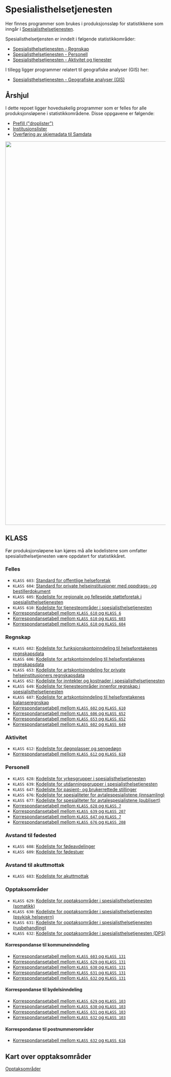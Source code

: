 # Spesialisthelsetjenesten

Her finnes programmer som brukes i produksjonssløp for statistikkene som inngår i [Spesialisthelsetjenesten](https://www.ssb.no/helse/helsetjenester/statistikk/spesialisthelsetjenesten). 

Spesialisthelsetjensten er inndelt i følgende statistikkområder:
+ [Spesialisthelsetjenesten - Regnskap](https://github.com/statisticsnorway/stat-speshelse-regnskap)
+ [Spesialisthelsetjenesten - Personell](https://github.com/statisticsnorway/stat-speshelse-personell)
+ [Spesialisthelsetjenesten - Aktivitet og tjenester](https://github.com/statisticsnorway/stat-speshelse-aktivitet)

I tillegg ligger programmer relatert til geografiske analyser (GIS) her:
+ [Spesialisthelsetjenesten - Geografiske analyser (GIS)](https://github.com/statisticsnorway/stat-speshelse-gis)

## Årshjul

I dette repoet ligger hovedsakelig programmer som er felles for alle produksjonsløpene i statistikkområdene. Disse oppgavene er følgende:
+ [Prefill ("droplister")](https://github.com/statisticsnorway/speshelse/tree/master/Droplister)
+ [Institusjonslister](https://github.com/statisticsnorway/speshelse/tree/master/Institusjonslister)
+ [Overføring av skjemadata til Samdata](https://github.com/statisticsnorway/speshelse/tree/master/Samdata)

<img src="./images/Bilde_årshjul_2025.png" width="1200">

## KLASS

Før produksjonsløpene kan kjøres må alle kodelistene som omfatter spesialisthelsetjenesten være oppdatert for statistikkåret. 

### Felles
+ `KLASS 603`: [Standard for offentlige helseforetak](https://www.ssb.no/klass/klassifikasjoner/603)
+ `KLASS 604`: [Standard for private helseinstitusjoner med oppdrags- og bestillerdokument](https://www.ssb.no/klass/klassifikasjoner/604)
+ `KLASS 605`: [Kodeliste for regionale og felleseide støtteforetak i spesialisthelsetjenesten](https://www.ssb.no/klass/klassifikasjoner/605)
+ `KLASS 610`: [Kodeliste for tjenesteområder i spesialisthelsetjenesten](https://www.ssb.no/klass/klassifikasjoner/610)
+ [Korrespondansetabell mellom `KLASS 610` og `KLASS 6`](https://www.ssb.no/klass/klassifikasjoner/610/korrespondanser/898)
+ [Korrespondansetabell mellom `KLASS 610` og `KLASS 603`](https://www.ssb.no/klass/klassifikasjoner/603/korrespondanser/1320)
+ [Korrespondansetabell mellom `KLASS 610` og `KLASS 604`](https://www.ssb.no/klass/klassifikasjoner/604/versjon/1721/korrespondanser/1262)

### Regnskap
+ `KLASS 602`: [Kodeliste for funksjonskontoinndeling til helseforetakenes regnskapsdata](https://www.ssb.no/klass/klassifikasjoner/602/)
+ `KLASS 606`: [Kodeliste for artskontoinndeling til helseforetakenes regnskapsdata](https://www.ssb.no/klass/klassifikasjoner/606)
+ `KLASS 653`: [Kodeliste for artskontoinndeling for private helseinstitusjoners regnskapsdata](https://www.ssb.no/klass/klassifikasjoner/653)
+ `KLASS 652`: [Kodeliste for inntekter og kostnader i spesialisthelsetjenesten](https://www.ssb.no/klass/klassifikasjoner/652)
+ `KLASS 649`: [Kodeliste for tjenesteområder innenfor regnskap i spesialisthelsetjenesten](https://www.ssb.no/klass/klassifikasjoner/649/)
+ `KLASS 687`: [Kodeliste for artskontoinndeling til helseforetakenes balanseregnskap](https://www.ssb.no/klass/klassifikasjoner/687)
+ [Korrespondansetabell mellom `KLASS 602` og `KLASS 610`](https://www.ssb.no/klass/klassifikasjoner/602/korrespondanser/1575)
+ [Korrespondansetabell mellom `KLASS 606` og `KLASS 652`](https://www.ssb.no/klass/klassifikasjoner/606/korrespondanser/1535)
+ [Korrespondansetabell mellom `KLASS 653` og `KLASS 652`](https://www.ssb.no/klass/klassifikasjoner/653/korrespondanser/1408)
+ [Korrespondansetabell mellom `KLASS 602` og `KLASS 649`](https://www.ssb.no/klass/klassifikasjoner/649/korrespondanser/1575)

### Aktivitet
+ `KLASS 612`: [Kodeliste for døgnplasser og sengedøgn](https://www.ssb.no/klass/klassifikasjoner/612/)
+ [Korrespondansetabell mellom `KLASS 612` og `KLASS 610`](https://www.ssb.no/klass/klassifikasjoner/612/korrespondanser/893)

### Personell
+ `KLASS 628`: [Kodeliste for yrkesgrupper i spesialisthelsetjenesten](https://www.ssb.no/klass/klassifikasjoner/628)
+ `KLASS 639`: [Kodeliste for utdanningsgrupper i spesialisthelsetjenesten](https://www.ssb.no/klass/klassifikasjoner/639)
+ `KLASS 647`: [Kodeliste for pasient- og brukerrettede stillinger](https://www.ssb.no/klass/klassifikasjoner/647)
+ `KLASS 676`: [Kodeliste for spesialiteter for avtalespesialistene (innsamling)](https://www.ssb.no/klass/klassifikasjoner/676)
+ `KLASS 677`: [Kodeliste for spesialiteter for avtalespesialistene (publisert)](https://www.ssb.no/klass/klassifikasjoner/677)
+ [Korrespondansetabell mellom `KLASS 628` og `KLASS 7`](https://www.ssb.no/klass/klassifikasjoner/628/korrespondanser/1007)
+ [Korrespondansetabell mellom `KLASS 639` og `KLASS 207`](https://www.ssb.no/klass/klassifikasjoner/639/korrespondanser/1125)
+ [Korrespondansetabell mellom `KLASS 647` og `KLASS 7`](https://www.ssb.no/klass/klassifikasjoner/647/korrespondanser/1250)
+ [Korrespondansetabell mellom `KLASS 676` og `KLASS 208`](https://www.ssb.no/klass/klassifikasjoner/676/korrespondanser/1484)

### Avstand til fødested
+ `KLASS 608`: [Kodeliste for fødeavdelinger](https://www.ssb.no/klass/klassifikasjoner/608)
+ `KLASS 609`: [Kodeliste for fødestuer](https://www.ssb.no/klass/klassifikasjoner/609)

### Avstand til akuttmottak
+ `KLASS 683`: [Kodeliste for akuttmottak](https://www.ssb.no/klass/klassifikasjoner/683)

### Opptaksområder
+ `KLASS 629`: [Kodeliste for opptaksområder i spesialisthelsetjenesten (somatikk)](https://www.ssb.no/klass/klassifikasjoner/629)
+ `KLASS 630`: [Kodeliste for opptaksområder i spesialisthelsetjenesten (psykisk helsevern)](https://www.ssb.no/klass/klassifikasjoner/630)
+ `KLASS 631`: [Kodeliste for opptaksområder i spesialisthelsetjenesten (rusbehandling)](https://www.ssb.no/klass/klassifikasjoner/631)
+ `KLASS 632`: [Kodeliste for opptaksområder i spesialisthelsetjenesten (DPS)](https://www.ssb.no/klass/klassifikasjoner/632)

#### Korrespondanse til kommuneinndeling
+ [Korrespondansetabell mellom `KLASS 603` og `KLASS 131`](https://www.ssb.no/klass/klassifikasjoner/603/korrespondanser/2577)
+ [Korrespondansetabell mellom `KLASS 629` og `KLASS 131`](https://www.ssb.no/klass/klassifikasjoner/629/korrespondanser/1026)
+ [Korrespondansetabell mellom `KLASS 630` og `KLASS 131`](https://www.ssb.no/klass/klassifikasjoner/630/korrespondanser/1046)
+ [Korrespondansetabell mellom `KLASS 631` og `KLASS 131`](https://www.ssb.no/klass/klassifikasjoner/631/korrespondanser/1048)
+ [Korrespondansetabell mellom `KLASS 632` og `KLASS 131`](https://www.ssb.no/klass/klassifikasjoner/632/korrespondanser/1098)

#### Korrespondanse til bydelsinndeling
+ [Korrespondansetabell mellom `KLASS 629` og `KLASS 103`](https://www.ssb.no/klass/klassifikasjoner/629/korrespondanser/2519)
+ [Korrespondansetabell mellom `KLASS 630` og `KLASS 103`](https://www.ssb.no/klass/klassifikasjoner/630/korrespondanser/2520)
+ [Korrespondansetabell mellom `KLASS 631` og `KLASS 103`](https://www.ssb.no/klass/klassifikasjoner/631/korrespondanser/2521)
+ [Korrespondansetabell mellom `KLASS 632` og `KLASS 103`](https://www.ssb.no/klass/klassifikasjoner/632/korrespondanser/2522)

#### Korrespondanse til postnummerområder 
+ [Korrespondansetabell mellom `KLASS 632` og `KLASS 616`](https://www.ssb.no/klass/klassifikasjoner/616/korrespondanser/2524)


## Kart over opptaksområder

[Opptaksområder](https://statisticsnorway.github.io/speshelse/)

